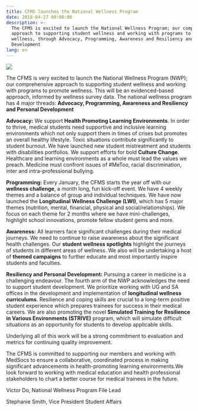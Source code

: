 ```yaml
---
title: CFMS launches the National Wellness Program
date: 2018-04-27 00:00:00
description: >-
  The CFMS is excited to launch the National Wellness Program; our comprehensive
  approach to supporting student wellness and working with programs to promote
  wellness, through Advocacy, Programming, Awareness and Resiliency and Personal
  Development
lang: en
---
```


![](/images/lwi-images/national-wellness-program.png)

The CFMS is very excited to launch the National Wellness Program (NWP); our comprehensive approach to supporting student wellness and working with programs to promote wellness. This will be an evidenced-based approach, informed by wellness survey data. The national wellness program has 4 major threads: **Advocacy, Programming, Awareness and Resiliency and Personal Development**

**Advocacy:** We support **Health Promoting Learning Environments**. In order to thrive, medical students need supportive and inclusive learning environments which not only support them in times of crises but promotes an overall healthy lifestyle. Toxic situations contribute significantly to student burnout. We have launched new student mistreatment and students with disabilities portfolios. We support efforts for bold **Culture Change**. Healthcare and learning environments as a whole must lead the values we preach. Medicine must confront issues of #MeToo, racial discrimination, inter and intra-professional bullying.

**Programming:** Every January, the CFMS starts the year off with our **wellness challenge**, a month long, fun kick-off event. We have 4 weekly themes and a balance of group and individual techniques. We have now launched the **Longitudinal Wellness Challenge (LWI)**, which has 5 major themes (nutrition, mental, financial, physical and social/relationships). We focus on each theme for 2 months where we have mini-challenges, highlight school innovations, promote fellow student gems and more.

**Awareness:** All learners face significant challenges during their medical journeys. We need to continue to raise awareness about the significant health challenges. Our **student wellness spotlights** highlight the journeys of students in different areas of wellness. We also will be undertaking a host of **themed campaigns** to further educate and most importantly inspire students and faculties.

**Resiliency and Personal Development:** Pursuing a career in medicine is a challenging endeavour. The fourth arm of the NWP acknowledges the need to support student development.  We prioritize working with UG and SA offices in the development and implementation of **longitudinal wellness curriculums**. Resilience and coping skills are crucial to a long-term positive student experience which prepares trainees for success in their medical careers. We are also promoting the novel **Simulated Training for Resilience in Various Environments (STRIVE)** program, which will simulate difficult situations as an opportunity for students to develop applicable skills.

Underlying all of this work will be a strong commitment to evaluation and metrics for continuing quality improvement.

The CFMS is committed to supporting our members and working with MedSocs to ensure a collaborative, coordinated process in making significant advancements in health-promoting learning environments.We look forward to working with medical education and health professional stakeholders to chart a better course for medical trainees in the future.

Victor Do, National Wellness Program File Lead

Stephanie Smith, Vice President Student Affairs